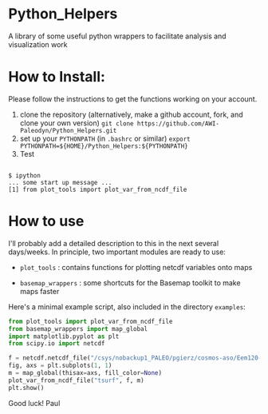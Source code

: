 # Python_Helpers
A library of some useful python wrappers to facilitate analysis and visualization work

# How to Install:
Please follow the instructions to get the functions working on your account.
1. clone the repository (alternatively, make a github account, fork, and clone your own version)
`git clone https://github.com/AWI-Paleodyn/Python_Helpers.git`
2. set up your `PYTHONPATH` (in `.bashrc` or similar)
`export PYTHONPATH=${HOME}/Python_Helpers:${PYTHONPATH}`
3. Test
```shell

$ ipython
... some start up message ...
[1] from plot_tools import plot_var_from_ncdf_file 

```

# How to use
I'll probably add a detailed description to this in the next several days/weeks. In principle, two important modules are ready to use:

- `plot_tools` : contains functions for plotting netcdf variables onto maps

- `basemap_wrappers` : some shortcuts for the Basemap toolkit to make maps faster

Here's a minimal example script, also included in the directory `examples`:

```python
from plot_tools import plot_var_from_ncdf_file
from basemap_wrappers import map_global
import matplotlib.pyplot as plt
from scipy.io import netcdf

f = netcdf.netcdf_file("/csys/nobackup1_PALEO/pgierz/cosmos-aso/Eem120-B/post/echam5/Eem120-B_echam5_tsurf_timmean.nc")
fig, axs = plt.subplots(1, 1)
m = map_global(thisax=axs, fill_color=None)
plot_var_from_ncdf_file("tsurf", f, m)
plt.show()
```

Good luck!
Paul
